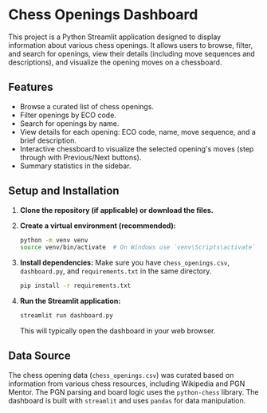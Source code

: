 # Chess Openings Dashboard

This project is a Python Streamlit application designed to display information about various chess openings. It allows users to browse, filter, and search for openings, view their details (including move sequences and descriptions), and visualize the opening moves on a chessboard.

## Features

- Browse a curated list of chess openings.
- Filter openings by ECO code.
- Search for openings by name.
- View details for each opening: ECO code, name, move sequence, and a brief description.
- Interactive chessboard to visualize the selected opening's moves (step through with Previous/Next buttons).
- Summary statistics in the sidebar.

## Setup and Installation

1.  **Clone the repository (if applicable) or download the files.**

2.  **Create a virtual environment (recommended):**
    ```bash
    python -m venv venv
    source venv/bin/activate  # On Windows use `venv\Scripts\activate`
    ```

3.  **Install dependencies:**
    Make sure you have `chess_openings.csv`, `dashboard.py`, and `requirements.txt` in the same directory.
    ```bash
    pip install -r requirements.txt
    ```

4.  **Run the Streamlit application:**
    ```bash
    streamlit run dashboard.py
    ```
    This will typically open the dashboard in your web browser.

## Data Source

The chess opening data (`chess_openings.csv`) was curated based on information from various chess resources, including Wikipedia and PGN Mentor.
The PGN parsing and board logic uses the `python-chess` library.
The dashboard is built with `streamlit` and uses `pandas` for data manipulation.
